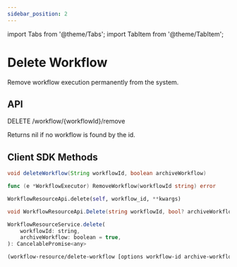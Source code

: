 ```yaml
---
sidebar_position: 2
---
```


import Tabs from '@theme/Tabs';
import TabItem from '@theme/TabItem';

# Delete Workflow

Remove workflow execution permanently from the system.

## API

DELETE /workflow/{workflowId}/remove

Returns nil if no workflow is found by the id.

## Client SDK Methods

<Tabs>
<TabItem value="Java" label="Java">

```java
void deleteWorkflow(String workflowId, boolean archiveWorkflow)
```

</TabItem>
<TabItem value="Golang" label="Golang">

```go
func (e *WorkflowExecutor) RemoveWorkflow(workflowId string) error
```

</TabItem>
<TabItem value="Python" label="Python">

```python
WorkflowResourceApi.delete(self, workflow_id, **kwargs)
```

</TabItem>
<TabItem value="CSharp" label="CSharp">

```csharp
void WorkflowResourceApi.Delete(string workflowId, bool? archiveWorkflow = null)
```

</TabItem>
<TabItem value="Javascript" label="Javascript">

```javascript
WorkflowResourceService.delete(
    workflowId: string,
    archiveWorkflow: boolean = true,
): CancelablePromise<any>
```

</TabItem>
<TabItem value="Clojure" label="Clojure">

```clojure
(workflow-resource/delete-workflow [options workflow-id archive-workflow])
```

</TabItem>
</Tabs>